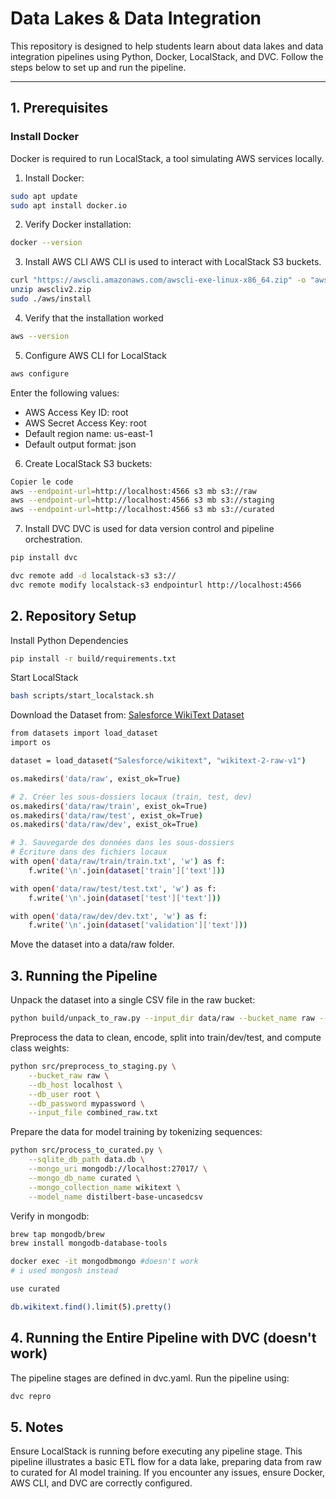 # Data Lakes & Data Integration 

This repository is designed to help students learn about data lakes and data integration pipelines using Python, Docker, LocalStack, and DVC. Follow the steps below to set up and run the pipeline.

---

## 1. Prerequisites

### Install Docker
Docker is required to run LocalStack, a tool simulating AWS services locally.

1. Install Docker:
```bash
sudo apt update
sudo apt install docker.io
```

2. Verify Docker installation:
```bash
docker --version
```

3. Install AWS CLI
AWS CLI is used to interact with LocalStack S3 buckets.

```bash
curl "https://awscli.amazonaws.com/awscli-exe-linux-x86_64.zip" -o "awscliv2.zip"
unzip awscliv2.zip
sudo ./aws/install
```

4. Verify that the installation worked

```bash
aws --version
```

5. Configure AWS CLI for LocalStack

```bash
aws configure
```

Enter the following values:
* AWS Access Key ID: root
* AWS Secret Access Key: root
* Default region name: us-east-1
* Default output format: json

6. Create LocalStack S3 buckets:

```bash
Copier le code
aws --endpoint-url=http://localhost:4566 s3 mb s3://raw
aws --endpoint-url=http://localhost:4566 s3 mb s3://staging
aws --endpoint-url=http://localhost:4566 s3 mb s3://curated
```

7. Install DVC
DVC is used for data version control and pipeline orchestration.

```bash
pip install dvc
```

```bash
dvc remote add -d localstack-s3 s3://
dvc remote modify localstack-s3 endpointurl http://localhost:4566
```

## 2. Repository Setup
Install Python Dependencies

```bash
pip install -r build/requirements.txt
```

Start LocalStack

```bash
bash scripts/start_localstack.sh
```

Download the Dataset from: [Salesforce WikiText Dataset](https://huggingface.co/datasets/Salesforce/wikitext)

```bash
from datasets import load_dataset
import os

dataset = load_dataset("Salesforce/wikitext", "wikitext-2-raw-v1")

os.makedirs('data/raw', exist_ok=True)

# 2. Créer les sous-dossiers locaux (train, test, dev)
os.makedirs('data/raw/train', exist_ok=True)
os.makedirs('data/raw/test', exist_ok=True)
os.makedirs('data/raw/dev', exist_ok=True)

# 3. Sauvegarde des données dans les sous-dossiers
# Écriture dans des fichiers locaux
with open('data/raw/train/train.txt', 'w') as f:
    f.write('\n'.join(dataset['train']['text']))

with open('data/raw/test/test.txt', 'w') as f:
    f.write('\n'.join(dataset['test']['text']))

with open('data/raw/dev/dev.txt', 'w') as f:
    f.write('\n'.join(dataset['validation']['text']))
```

Move the dataset into a data/raw folder.

## 3. Running the Pipeline

Unpack the dataset into a single CSV file in the raw bucket:

```bash
python build/unpack_to_raw.py --input_dir data/raw --bucket_name raw --output_file_name combined_raw.txt
```

Preprocess the data to clean, encode, split into train/dev/test, and compute class weights:

```bash
python src/preprocess_to_staging.py \
    --bucket_raw raw \
    --db_host localhost \
    --db_user root \
    --db_password mypassword \
    --input_file combined_raw.txt
```

Prepare the data for model training by tokenizing sequences:

```bash
python src/process_to_curated.py \
    --sqlite_db_path data.db \
    --mongo_uri mongodb://localhost:27017/ \
    --mongo_db_name curated \
    --mongo_collection_name wikitext \
    --model_name distilbert-base-uncasedcsv
```


Verify in mongodb: 

```bash
brew tap mongodb/brew
brew install mongodb-database-tools

docker exec -it mongodbmongo #doesn't work 
# i used mongosh instead

use curated

db.wikitext.find().limit(5).pretty()
```
## 4. Running the Entire Pipeline with DVC (doesn't work)
The pipeline stages are defined in dvc.yaml. Run the pipeline using:

```bash
dvc repro
```

## 5. Notes
Ensure LocalStack is running before executing any pipeline stage.
This pipeline illustrates a basic ETL flow for a data lake, preparing data from raw to curated for AI model training.
If you encounter any issues, ensure Docker, AWS CLI, and DVC are correctly configured.
